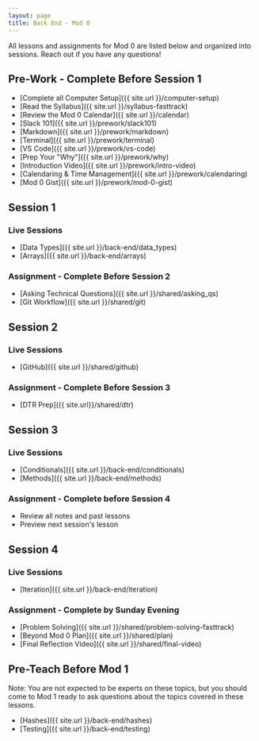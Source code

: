 ```yaml
---
layout: page
title: Back End - Mod 0
---
```


All lessons and assignments for Mod 0 are listed below and organized into sessions. Reach out if you have any questions! 

## Pre-Work - Complete Before Session 1
* [Complete all Computer Setup]({{ site.url }}/computer-setup) 
* [Read the Syllabus]({{ site.url }}/syllabus-fasttrack) 
* [Review the Mod 0 Calendar]({{ site.url }}/calendar)
* [Slack 101]({{ site.url }}/prework/slack101)
* [Markdown]({{ site.url }}/prework/markdown)
* [Terminal]({{ site.url }}/prework/terminal)
* [VS Code]({{ site.url }}/prework/vs-code)
* [Prep Your "Why"]({{ site.url }}/prework/why)
* [Introduction Video]({{ site.url }}/prework/intro-video)
* [Calendaring & Time Management]({{ site.url }}/prework/calendaring)
* [Mod 0 Gist]({{ site.url }}/prework/mod-0-gist)

## Session 1
### Live Sessions
* [Data Types]({{ site.url }}/back-end/data_types)
* [Arrays]({{ site.url }}/back-end/arrays)

### Assignment - Complete Before Session 2
* [Asking Technical Questions]({{ site.url }}/shared/asking_qs) 
* [Git Workflow]({{ site.url }}/shared/git)

## Session 2
### Live Sessions
* [GitHub]({{ site.url }}/shared/github)

### Assignment - Complete Before Session 3
* [DTR Prep]({{ site.url}}/shared/dtr)

## Session 3
### Live Sessions
* [Conditionals]({{ site.url }}/back-end/conditionals)
* [Methods]({{ site.url }}/back-end/methods)

### Assignment - Complete before Session 4
* Review all notes and past lessons
* Preview next session's lesson

## Session 4
### Live Sessions
* [Iteration]({{ site.url }}/back-end/iteration)

### Assignment - Complete by Sunday Evening
* [Problem Solving]({{ site.url }}/shared/problem-solving-fasttrack)
* [Beyond Mod 0 Plan]({{ site.url }}/shared/plan)
* [Final Reflection Video]({{ site.url }}/shared/final-video)

## Pre-Teach Before Mod 1
Note: You are not expected to be experts on these topics, but you should come to Mod 1 ready to ask questions about the topics covered in these lessons.
* [Hashes]({{ site.url }}/back-end/hashes)
* [Testing]({{ site.url }}/back-end/testing)

<br>
<br>
<br>
<br>
<br>
<br>